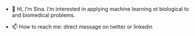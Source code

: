 - 👋 Hi, I’m Sina. I’m interested in applying machine learning ot biological to and biomedical problems. 
<!-- - 🌱 I’m currently learning  -->
<!-- - 💞️ I’m looking to collaborate on ... -->
- 📫 How to reach me: direct message on twitter or linkedin

<!---
sinaghadermarzi/sinaghadermarzi is a ✨ special ✨ repository because its `README.md` (this file) appears on your GitHub profile.
You can click the Preview link to take a look at your changes.
--->
